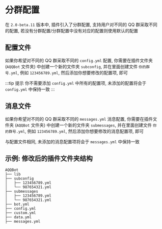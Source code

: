 # 分群配置

在 `2.0-beta.11` 版本中, 插件引入了分群配置, 支持用户对不同的 QQ 群采取不同的配置, 若没有分群配置/分群配置中没有对应的配置则使用默认的配置

## 配置文件

如果你希望对不同的 QQ 群采取不同的 `config.yml` 配置, 你需要在插件文件夹 (`AQQBot` 文件夹) 中创建一个新的文件夹 `subconfig`, 并在里面创建文件 `你的群号.yml`, 例如 `123456789.yml`, 然后添加你想要修改的配置项, 即可

:::tip 提示
你不需要添加 `config.yml` 中所有的配置项, 未添加的配置将会于 `config.yml` 中保持一致
:::

## 消息文件

如果你希望对不同的 QQ 群采取不同的 `messages.yml` 消息配置, 你需要在插件文件夹 (`AQQBot` 文件夹) 中创建一个新的文件夹 `submessages`, 并在里面创建文件 `你的群号.yml`, 例如 `123456789.yml`, 然后添加你想要修改的消息配置项, 即可

与配置文件相同, 未添加的消息配置项将会于 `messages.yml` 中保持一致

## 示例: 修改后的插件文件夹结构

```text
AQQBot
├── lib
├── subconfig
│   ├── 123456789.yml
│   └── 987654321.yml
├── submessages
│   ├── 123456789.yml
│   └── 987654321.yml
├── bot.yml
├── config.yml
├── custom.yml
├── data.yml
├── messages.yml
```